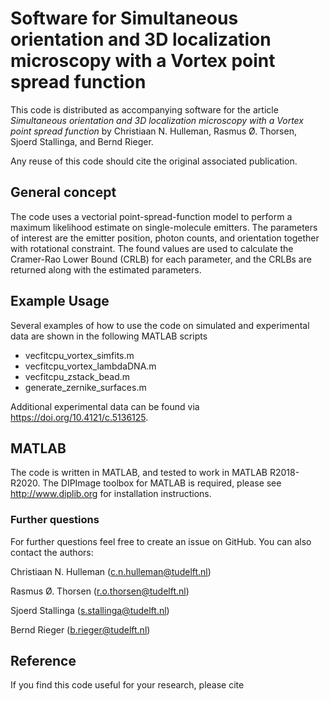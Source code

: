 # Software for Simultaneous orientation and 3D localization microscopy with a Vortex point spread function

This code is distributed as accompanying software for the article *Simultaneous orientation and 3D localization microscopy with a Vortex point spread function* by Christiaan N. Hulleman, Rasmus Ø. Thorsen, Sjoerd Stallinga, and Bernd Rieger.

Any reuse of this code should cite the original associated publication. 

## General concept

The code uses a vectorial point-spread-function model to perform a maximum likelihood estimate on single-molecule emitters. The parameters of interest are the emitter position, photon counts, and orientation together with rotational constraint. The found values are used to calculate the Cramer-Rao Lower Bound (CRLB) for each parameter, and the CRLBs are returned along with the estimated parameters.

## Example Usage
Several examples of how to use the code on simulated and experimental data are shown in the following MATLAB scripts

- vecfitcpu_vortex_simfits.m
- vecfitcpu_vortex_lambdaDNA.m
- vecfitcpu_zstack_bead.m
- generate_zernike_surfaces.m

Additional experimental data can be found via https://doi.org/10.4121/c.5136125.

## MATLAB
The code is written in MATLAB, and tested to work in MATLAB R2018-R2020. The DIPImage toolbox for MATLAB is required, please see http://www.diplib.org for installation instructions.


### Further questions
For further questions feel free to create an issue on GitHub. You can also contact the authors:

Christiaan N. Hulleman (c.n.hulleman@tudelft.nl)

Rasmus Ø. Thorsen (r.o.thorsen@tudelft.nl)

Sjoerd Stallinga (s.stallinga@tudelft.nl)

Bernd Rieger (b.rieger@tudelft.nl)

## Reference

If you find this code useful for your research, please cite
